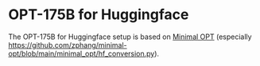 # OPT-175B for Huggingface

The OPT-175B for Huggingface setup is based on [Minimal OPT](https://github.com/zphang/minimal-opt) (especially https://github.com/zphang/minimal-opt/blob/main/minimal_opt/hf_conversion.py).
